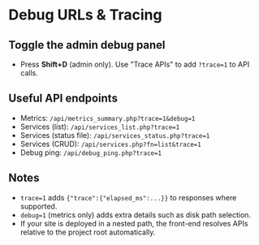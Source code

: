 # Debug URLs & Tracing

## Toggle the admin debug panel
- Press **Shift+D** (admin only). Use "Trace APIs" to add `?trace=1` to API calls.

## Useful API endpoints
- Metrics: `/api/metrics_summary.php?trace=1&debug=1`
- Services (list): `/api/services_list.php?trace=1`
- Services (status file): `/api/services_status.php?trace=1`
- Services (CRUD): `/api/services.php?fn=list&trace=1`
- Debug ping: `/api/debug_ping.php?trace=1`

## Notes
- `trace=1` adds `{"trace":{"elapsed_ms":...}}` to responses where supported.
- `debug=1` (metrics only) adds extra details such as disk path selection.
- If your site is deployed in a nested path, the front-end resolves APIs relative to the project root automatically.
